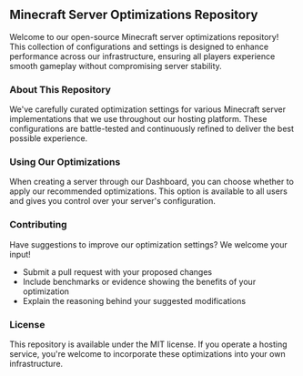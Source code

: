 ## Minecraft Server Optimizations Repository

Welcome to our open-source Minecraft server optimizations repository! This collection of configurations and settings is designed to enhance performance across our infrastructure, ensuring all players experience smooth gameplay without compromising server stability.

### About This Repository

We've carefully curated optimization settings for various Minecraft server implementations that we use throughout our hosting platform. These configurations are battle-tested and continuously refined to deliver the best possible experience.

### Using Our Optimizations

When creating a server through our Dashboard, you can choose whether to apply our recommended optimizations. This option is available to all users and gives you control over your server's configuration.

### Contributing

Have suggestions to improve our optimization settings? We welcome your input!

- Submit a pull request with your proposed changes
- Include benchmarks or evidence showing the benefits of your optimization
- Explain the reasoning behind your suggested modifications

### License

This repository is available under the MIT license. If you operate a hosting service, you're welcome to incorporate these optimizations into your own infrastructure.
